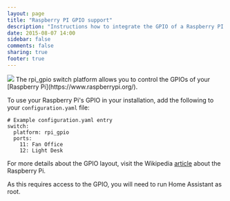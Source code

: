 ```yaml
---
layout: page
title: "Raspberry PI GPIO support"
description: "Instructions how to integrate the GPIO of a Raspberry PI into Home Assistant."
date: 2015-08-07 14:00
sidebar: false
comments: false
sharing: true
footer: true
---
```


<img src='/images/supported_brands/raspberry-pi.png' class='brand pull-right' />
The rpi_gpio switch platform allows you to control the GPIOs of your [Raspberry Pi](https://www.raspberrypi.org/).

To use your Raspberry Pi's GPIO in your installation, add the following to your `configuration.yaml` file:

```
# Example configuration.yaml entry
switch:
  platform: rpi_gpio
  ports:
    11: Fan Office
    12: Light Desk
```

For more details about the GPIO layout, visit the Wikipedia [article](https://en.wikipedia.org/wiki/Raspberry_Pi#GPIO_connector) about the Raspberry Pi.

<p class='note warning'>
As this requires access to the GPIO, you will need to run Home Assistant as root.
</p>
